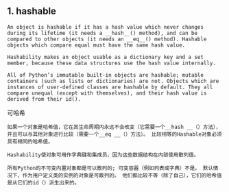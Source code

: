 ## 1. hashable

    An object is hashable if it has a hash value which never changes during its lifetime (it needs a __hash__() method), and can be compared to other objects (it needs an __eq__() method). Hashable objects which compare equal must have the same hash value.

    Hashability makes an object usable as a dictionary key and a set member, because these data structures use the hash value internally.

    All of Python’s immutable built-in objects are hashable; mutable containers (such as lists or dictionaries) are not. Objects which are instances of user-defined classes are hashable by default. They all compare unequal (except with themselves), and their hash value is derived from their id().
可哈希

    如果一个对象是哈希值，它在其生命周期内永远不会改变（它需要一个__hash __（）方法），并且可以与其他对象进行比较（需要一个__eq __（）方法）。 比较相等的Hashable对象必须具有相同的哈希值。

    Hashability使对象可用作字典键和集成员，因为这些数据结构在内部使用散列值。

    所有Python的不可变内置对象都是可以散列的; 可变容器（例如列表或字典）不是。 默认情况下，作为用户定义类的实例的对象是可散列的。 他们都比较不等（除了自己），它们的哈希值是从它们的id（）派生出来的。
